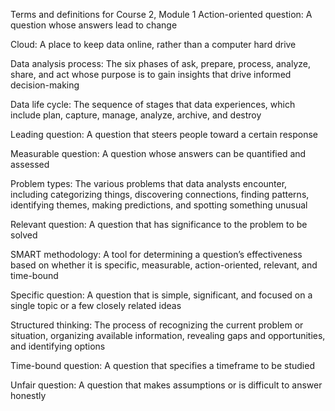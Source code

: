 Terms and definitions for Course 2, Module 1
Action-oriented question: A question whose answers lead to change 

Cloud: A place to keep data online, rather than a computer hard drive

Data analysis process: The six phases of ask, prepare, process, analyze, share, and act whose purpose is to gain insights that drive informed decision-making

Data life cycle: The sequence of stages that data experiences, which include plan, capture, manage, analyze, archive, and destroy

Leading question: A question that steers people toward a certain response 

Measurable question: A question whose answers can be quantified and assessed

Problem types: The various problems that data analysts encounter, including categorizing things, discovering connections, finding patterns, identifying themes, making predictions, and spotting something unusual

Relevant question: A question that has significance to the problem to be solved

SMART methodology: A tool for determining a question’s effectiveness based on whether it is specific, measurable, action-oriented, relevant, and time-bound 

Specific question: A question that is simple, significant, and focused on a single topic or a few closely related ideas

Structured thinking: The process of recognizing the current problem or situation, organizing available information, revealing gaps and opportunities, and identifying options 

Time-bound question: A question that specifies a timeframe to be studied 

Unfair question: A question that makes assumptions or is difficult to answer honestly 